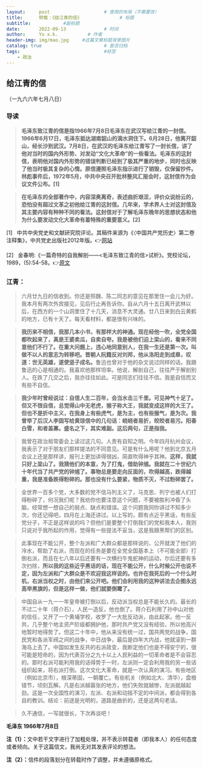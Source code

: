 ```yaml
---
layout:     post   				    # 使用的布局（不需要改）
title:      转载：《给江青的信》				# 标题 
subtitle:            #副标题
date:       2022-09-13				# 时间
author:     Yu x.k.	          # 作者
header-img: img/mao.jpg 	#这篇文章标题背景图片
catalog: true 						# 是否归档
tags:								#标签
    - 政治
---
```


## 给江青的信

（一九六六年七月八日）

### <strong>导读</strong>

><strong>毛泽东致江青的信是指1966年7月8日毛泽东在武汉写给江青的一封信。1966年6月17日，毛泽东抵达湖南韶山的滴水洞住下。6月28日，他离开韶山，经长沙到武汉。7月8日，在武汉的毛泽东给江青写了一封长信，讲了他对当时的国内外形势、对发动“文化大革命”的一些看法。毛泽东的这封信，表明他对国内外形势的错误判断已经到了极其严重的地步，同时也反映了他当时极其复杂的心情。原信遵照毛泽东指示进行了销毁，仅保留抄件。林彪事件后，1972年5月，中共中央召开批林整风汇报会时，这封信作为会议文件公布。[1]</strong>


><strong>在毛泽东的全部著作中，内容深奥离奇，表述曲折艰涩，评价众说纷云的，恐怕没有超过文革之初他给江青的这封信。几年来，学术界人士对这封信及其主要内容有种种不同的看法。这封信对于了解毛泽东晚年的思想状态和他为什么要发动文化大革命有着特殊的重要意义。[2]</strong>

[1] &nbsp; 中共中央党史和文献研究院评论。其稿件来源为《〈中国共产党历史〉第二卷注释集》，中共党史出版社2012年版。👉[网站](https://www.dswxyjy.org.cn/n/2013/0111/c244520-20169620.html)

[2] &nbsp; 金春明:《一篇奇特的自我解剖——<毛泽东致江青的信>试析》。党校论坛，1989，(5):54-58。👉[原文](https://pan.baidu.com/s/1Qo2dm-NJ6vFSCEC2m2SEsQ?pwd=tt8k)

### 江青：


>六月廿九日的信收到。你还是照魏、陈二同志的意见在那里住一会儿为好。我本月有两次外宾接见，见后行止再告诉你。自从六月十五日离开武林以后，在西方的一个山洞里住了十几天，消息不大灵通。廿八日来到白云黄鹤的地方，已有十天了。每天看材料，都是很有兴味的。

><strong>我历来不相信，我那几本小书，有那样大的神通。现在经他一吹，全党全国都吹起来了，真是王婆卖瓜，自卖自夸。我是被他们迫上梁山的，看来不同意他们不行了。在重大问题上，违心地同意别人，在我一生还是第一次。叫做不以人的意志为转移吧。晋朝人阮籍反对刘邦，他从洛阳走到成皋，叹道：世无英雄，遂使竖子成名。</strong>鲁迅也曾对于他的杂文说过同样的话。我跟鲁迅的心是相通的。我喜欢他那样坦率。他说，解剖自己，往往严于解剖别人。在跌了几交之后，我亦往往如此。可是同志们往往不信。我是自信而又有些不自信。

><strong>我少年时曾经说过：自信人生二百年，会当水击三千里。可见神气十足了。但又不很自信，总觉得山中无老虎，猴子称大王，我就变成这样的大王了。但也不是折中主义，在我身上有些虎气，是为主，也有些猴气，是为次。我曾举了后汉人李固写给黄琼信中的几句话：峣峣者易折，皎皎者易污。阳春白雪，和者盖寡。盛名之下，其实难副。这后两句，正是指我。</strong>

>我曾在政治局常委会上读过这几句。人贵有自知之明。今年四月杭州会议，我表示了对于朋友们那样提法的不同意见。可是有什么用呢？他到北京五月会议上还是那样讲，报刊上更加讲得很凶，简直吹得神乎其神。<strong>这样，我就只好上梁山了。我猜他们的本意，为了打鬼，借助钟馗。我就在二十世纪六十年代当了共产党的钟馗了。事物总是要走向反面的，吹得越高，跌得越重，我是准备跌得粉碎的。那也没有什么要紧，物质不灭，不过粉碎罢了。</strong>

>全世界一百多个党，大多数的党不信马列主义了，马克思、列宁也被人们打得粉碎了，何况我们呢？我劝你也要注意这个问题，不要被胜利冲昏了头脑，经常想一想自己的弱点、缺点和错误。这个问题我同你讲过不知多少次，你还记得吧，四月在上海还讲过。以上写的，颇有点近乎黑话，有些反党分子，不正是这样说的吗？但他们是要整个打倒我们的党和我本人，我则只说对于我所起的作用，觉得有一些提法不妥当，这是我跟黑帮们的区别。

>此事现在不能公开，整个左派和广大群众都是那样说的，公开就泼了他们的冷水，帮助了右派，而现在的任务是要在全党全国基本上（不可能全部）打倒右派，而且在七八年以后还要有一次横扫牛鬼蛇神的运动，尔后还要有多次扫除，<strong>所以我的这些近乎黑话的话，现在不能公开，什么时候公开也说不定，因为左派和广大群众是不欢迎我这样说的。也许在我死后的一个什么时机，右派当权之时，由他们来公开吧。他们会利用我的这种讲法去企图永远高举黑旗的，但是这样一做，他们就要倒霉了。</strong>

>中国自从一九一一年皇帝被打倒以后，反动派当权总是不能长久的。最长的不过二十年（蒋介石），人民一造反，他也倒了。蒋介石利用了孙中山对他的信任，又开了一个黄埔学校，收罗了一大批反动派，由此起家。他一反共，几乎整个地主资产阶级都拥护他，那时共产党又没有经验，所以他高兴地暂时地得势了。但这二十年中，他从来没有统一过，国共两党的战争，国民党和各派军阀之间的战争，中日战争，最后是四年大内战，他就滚到一群海岛上去了。中国如发生反共的右派政变，我断定他们也是不得安宁的，很可能是短命的，因为代表百分之九十以上人民利益的一切革命者是不会容忍的。那时右派可能利用我的话得势于一时，左派则一定会利用我的另一些话组织起来，将右派打倒。这次文化大革命，就是一次认真的演习。有些地区（例如北京市），根深蒂固，一朝覆亡。有些机关（例如北大、清华），盘根错节，顷刻瓦解。凡是右派越嚣张的地方，他们失败就越惨，左派就越起劲。这是一次全国性的演习，左派、右派和动摇不定的中间派，都会得到各自的教训。结论：前途是光明的，道路是曲折的，还是这两句老话。

>久不通信，一写就很长，下次再谈吧！


<strong>毛泽东 1966年7月8日</strong>

<strong>注（1）：</strong>文中若干文字进行了加粗处理，并不表示转载者（即我本人）的任何态度或者倾向。关于这篇信文，我尚无对其发表评论的想法。

<strong>注（2）：</strong>信件的段落划分在转载时作了调整，并未遵循原格式。
